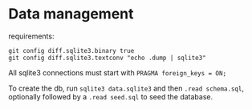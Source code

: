 # Data management

requirements:

```
git config diff.sqlite3.binary true
git config diff.sqlite3.textconv "echo .dump | sqlite3"
```

All sqlite3 connections must start with `PRAGMA foreign_keys = ON;`

To create the db, run `sqlite3 data.sqlite3` and then `.read schema.sql`, optionally followed by a `.read seed.sql` to seed the database.
